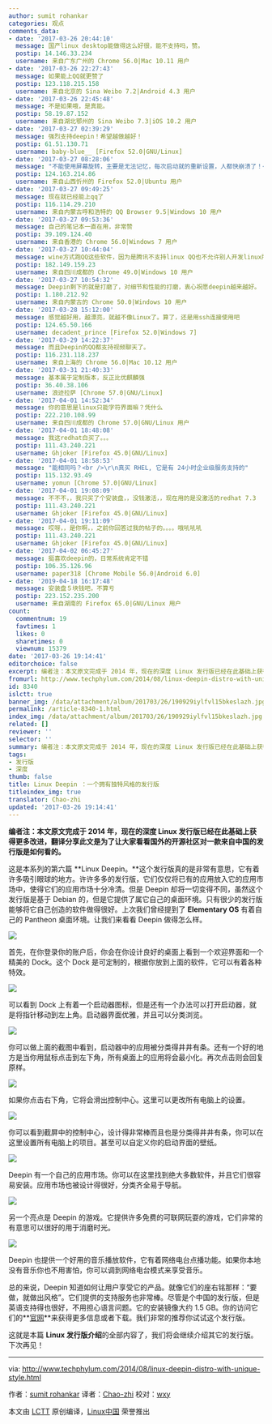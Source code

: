 ```yaml
---
author: sumit rohankar
categories: 观点
comments_data:
- date: '2017-03-26 20:44:10'
  message: 国产linux desktop能做得这么好很，能不支持吗，赞。
  postip: 14.146.33.234
  username: 来自广东广州的 Chrome 56.0|Mac 10.11 用户
- date: '2017-03-26 22:27:43'
  message: 如果能上QQ就更赞了
  postip: 123.118.215.158
  username: 来自北京的 Sina Weibo 7.2|Android 4.3 用户
- date: '2017-03-26 22:45:48'
  message: 不是如果哦，是真能。
  postip: 58.19.87.152
  username: 来自湖北鄂州的 Sina Weibo 7.3|iOS 10.2 用户
- date: '2017-03-27 02:39:29'
  message: 强烈支持deepin！希望越做越好！
  postip: 61.51.130.71
  username: baby-blue__ [Firefox 52.0|GNU/Linux]
- date: '2017-03-27 08:28:06'
  message: "不能使用屏幕旋转，主要是无法记忆，每次启动就的重新设置，人都快崩溃了！<br />\r\n改Ubuntu-Gnome了！伤不起！"
  postip: 124.163.214.86
  username: 来自山西忻州的 Firefox 52.0|Ubuntu 用户
- date: '2017-03-27 09:49:25'
  message: 现在就已经能上qq了
  postip: 116.114.29.210
  username: 来自内蒙古呼和浩特的 QQ Browser 9.5|Windows 10 用户
- date: '2017-03-27 09:53:36'
  message: 自己的笔记本一直在用，非常赞
  postip: 39.109.124.40
  username: 来自香港的 Chrome 56.0|Windows 7 用户
- date: '2017-03-27 10:44:04'
  message: wine方式跑QQ这些软件，因为是腾讯不支持linux QQ也不允许别人开发linux版本的QQ
  postip: 182.149.159.23
  username: 来自四川成都的 Chrome 49.0|Windows 10 用户
- date: '2017-03-27 10:54:32'
  message: Deepin剩下的就是打磨了，对细节和性能的打磨，衷心祝愿deepin越来越好。
  postip: 1.180.212.92
  username: 来自内蒙古的 Chrome 50.0|Windows 10 用户
- date: '2017-03-28 15:12:00'
  message: 感觉越好用，越漂亮，就越不像Linux了。算了，还是用ssh连接使用吧
  postip: 124.65.50.166
  username: decadent_prince [Firefox 52.0|Windows 7]
- date: '2017-03-29 14:22:37'
  message: 而且Deepin的QQ都支持视频聊天了。
  postip: 116.231.118.237
  username: 来自上海的 Chrome 56.0|Mac 10.12 用户
- date: '2017-03-31 21:40:33'
  message: 基本属于定制版本，反正比优麒麟强
  postip: 36.40.38.106
  username: 浪迹拉萨 [Chrome 57.0|GNU/Linux]
- date: '2017-04-01 14:52:34'
  message: 你的意思是linux只能字符界面嘛？凭什么
  postip: 222.210.108.99
  username: 来自四川成都的 Chrome 57.0|GNU/Linux 用户
- date: '2017-04-01 18:48:08'
  message: 我这redhat白买了。。。
  postip: 111.43.240.221
  username: Ghjoker [Firefox 45.0|GNU/Linux]
- date: '2017-04-01 18:58:53'
  message: "能相同吗？<br />\r\n真买 RHEL, 它是有 24小时企业级服务支持的"
  postip: 115.132.93.49
  username: yomun [Chrome 57.0|GNU/Linux]
- date: '2017-04-01 19:08:09'
  message: 不不不，，我只买了个安装盘，，没钱激活，，现在用的是没激活的redhat 7.3
  postip: 111.43.240.221
  username: Ghjoker [Firefox 45.0|GNU/Linux]
- date: '2017-04-01 19:11:09'
  message: 哎呀，，是你啊，，之前你回答过我的帖子的。。。。哦吼吼吼
  postip: 111.43.240.221
  username: Ghjoker [Firefox 45.0|GNU/Linux]
- date: '2017-04-02 06:45:27'
  message: 挺喜欢deepin的，日常系统肯定不错
  postip: 106.35.126.96
  username: paper318 [Chrome Mobile 56.0|Android 6.0]
- date: '2019-04-18 16:17:48'
  message: 安装盘５块钱吧，不算亏
  postip: 223.152.235.200
  username: 来自湖南的 Firefox 65.0|GNU/Linux 用户
count:
  commentnum: 19
  favtimes: 1
  likes: 0
  sharetimes: 0
  viewnum: 15379
date: '2017-03-26 19:14:41'
editorchoice: false
excerpt: 编者注：本文原文完成于 2014 年，现在的深度 Linux 发行版已经在此基础上获得更多改进，翻译分享此文是为了让大家看看国外的开源社区对一款来自中国的发行版是如何看的。
fromurl: http://www.techphylum.com/2014/08/linux-deepin-distro-with-unique-style.html
id: 8340
islctt: true
banner_img: /data/attachment/album/201703/26/190929iylfvl15bkeslazh.jpg
permalink: /article-8340-1.html
index_img: /data/attachment/album/201703/26/190929iylfvl15bkeslazh.jpg.thumb.jpg
related: []
reviewer: ''
selector: ''
summary: 编者注：本文原文完成于 2014 年，现在的深度 Linux 发行版已经在此基础上获得更多改进，翻译分享此文是为了让大家看看国外的开源社区对一款来自中国的发行版是如何看的。
tags:
- 发行版
- 深度
thumb: false
title: Linux Deepin ：一个拥有独特风格的发行版
titleindex_img: true
translator: Chao-zhi
updated: '2017-03-26 19:14:41'
---
```


**编者注：本文原文完成于 2014 年，现在的深度 Linux 发行版已经在此基础上获得更多改进，翻译分享此文是为了让大家看看国外的开源社区对一款来自中国的发行版是如何看的。**


 


这是本系列的第六篇 **Linux Deepin。**这个发行版真的是非常有意思，它有着许多吸引眼球的地方。许许多多的发行版，它们仅仅将已有的应用放入它的应用市场中，使得它们的应用市场十分冷清。但是 Deepin 却将一切变得不同，虽然这个发行版是基于 Debian 的，但是它提供了属它自己的桌面环境。只有很少的发行版能够将它自己创造的软件做得很好。上次我们曾经提到了 **Elementary OS**  有着自己的 Pantheon 桌面环境。让我们来看看 Deepin 做得怎么样。


![](/data/attachment/album/201703/26/190929iylfvl15bkeslazh.jpg)


首先，在你登录你的账户后，你会在你设计良好的桌面上看到一个欢迎界面和一个精美的 Dock。这个 Dock 是可定制的，根据你放到上面的软件，它可以有着各种特效。


![](/data/attachment/album/201703/26/190959vverpjravepukkjv.jpg)


可以看到 Dock 上有着一个启动器图标，但是还有一个办法可以打开启动器，就是将指针移动到左上角。启动器界面优雅，并且可以分类浏览。


![](/data/attachment/album/201703/26/191152ssh6hih5rh5g7hhm.jpg)


你可以做上面的截图中看到，启动器中的应用被分类得井井有条。还有一个好的地方是当你用鼠标点击到左下角，所有桌面上的应用将会最小化。再次点击则会回复原样。


![](/data/attachment/album/201703/26/191219zm1s2b1t1sbsc76b.jpg)


如果你点击右下角，它将会滑出控制中心。这里可以更改所有电脑上的设置。


![](/data/attachment/album/201703/26/191339bhz5hts511v131oh.jpg)


你可以看到截屏中的控制中心，设计得非常棒而且也是分类得井井有条，你可以在这里设置所有电脑上的项目。甚至可以自定义你的启动界面的壁纸。


![](/data/attachment/album/201703/26/191355uqv4ovz7q4pypviy.jpg)


Deepin 有一个自己的应用市场。你可以在这里找到绝大多数软件，并且它们很容易安装。应用市场也被设计得很好，分类齐全易于导航。


![](/data/attachment/album/201703/26/191412kkfcxxuu0k0fciai.jpg)


另一个亮点是 Deepin 的游戏。它提供许多免费的可联网玩耍的游戏，它们非常的有意思可以很好的用于消磨时光。


![](/data/attachment/album/201703/26/191432lq188qbz1i1uh4qb.jpg)


Deepin 也提供一个好用的音乐播放软件，它有着网络电台点播功能。如果你本地没有音乐你也不用害怕，你可以调到网络电台模式来享受音乐。


总的来说，Deepin 知道如何让用户享受它的产品。就像它们的座右铭那样：“要做，就做出风格”。它们提供的支持服务也非常棒。尽管是个中国的发行版，但是英语支持得也很好，不用担心语言问题。它的安装镜像大约 1.5 GB。你的访问它们的**[官网](http://www.linuxdeepin.com/index.en.html)**来获得更多信息或者下载。我们非常的推荐你试试这个发行版。


这就是本篇 **Linux 发行版介绍**的全部内容了，我们将会继续介绍其它的发行版。下次再见！




---


via: <http://www.techphylum.com/2014/08/linux-deepin-distro-with-unique-style.html>


作者：[sumit rohankar](https://plus.google.com/112160169713374382262) 译者：[Chao-zhi](https://github.com/Chao-zhi) 校对：[wxy](https://github.com/wxy)


本文由 [LCTT](https://github.com/LCTT/TranslateProject) 原创编译，[Linux中国](https://linux.cn/) 荣誉推出